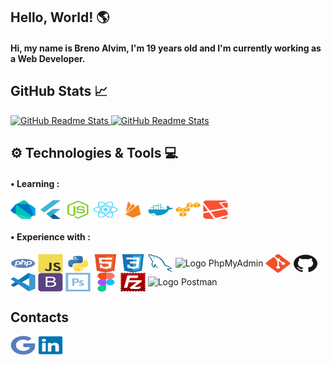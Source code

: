 ## Hello, World! 🌎

#### Hi, my name is Breno Alvim, I'm 19 years old and I'm currently working as a Web Developer.

## GitHub Stats 📈

 <div>
  <a href="https://github-readme-stats.vercel.app/api/top-langs/?username=brenoalvim&layout=compact&langs_count=8&theme=react" target="_blank">
  <img height="200px" title="GitHub Readme Stats" src="https://github-readme-stats.vercel.app/api/top-langs/?username=brenoalvim&layout=compact&langs_count=8&theme=react"/>
    </a>
   <a href="https://github-readme-stats.vercel.app/api?username=brenoalvim&show_icons=true&theme=react&include_all_commits=true&count_private=true" target="_blank">
  <img height="200px" title="GitHub Readme Stats" src="https://github-readme-stats.vercel.app/api?username=brenoalvim&show_icons=true&theme=react&include_all_commits=true&count_private=true"/>
  </a>

</div>
 
## ⚙️ Technologies & Tools 💻
   
   #### • Learning : 
   <div style="display: inline_block;">
  <img align="center" title="Learning Dart" alt="Logo Dart" height="30" width="40" src="https://raw.githubusercontent.com/devicons/devicon/master/icons/dart/dart-original.svg">
  <img align="center" title="Learning Flutter" alt="Logo Flutter" height="30" width="40" src="https://raw.githubusercontent.com/devicons/devicon/master/icons/flutter/flutter-original.svg">
  <img align="center" title="Learning Node" alt="Logo Node" height="30" width="40" src="https://raw.githubusercontent.com/devicons/devicon/master/icons/nodejs/nodejs-original.svg">
  <img align="center" title="Learning React" alt="Logo React" height="30" width="40" src="https://github.com/devicons/devicon/blob/master/icons/react/react-original.svg">
  <img align="center" title="Learning Firebase" alt="Logo Firebase" height="30" width="40" src="https://github.com/devicons/devicon/blob/master/icons/firebase/firebase-plain.svg">
  <img align="center" title="Learning Docker" alt="Logo Docker" height="30" width="40" src="https://github.com/devicons/devicon/blob/master/icons/docker/docker-plain.svg">
  <img align="center" title="Learning AWS" alt="Logo AWS" height="30" width="40" src="https://github.com/devicons/devicon/blob/master/icons/amazonwebservices/amazonwebservices-original.svg">
  <img align="center" title="Learning Laravel" alt="Logo Laravel" height="30" width="40" src="https://github.com/devicons/devicon/blob/master/icons/laravel/laravel-plain.svg">
   
 #### • Experience with :
 
<div style="display: inline_block;">
  <img align="center" title="Experience with PHP" alt="Logo Php" height="30" width="40" src="https://raw.githubusercontent.com/devicons/devicon/master/icons/php/php-plain.svg">
  <img align="center" title="Experience with JavaScript" alt="Logo JavaScript" height="30" width="40" src="https://github.com/devicons/devicon/blob/master/icons/javascript/javascript-original.svg">
  <img align="center" title="Experience with Python" alt="Logo Pyhton" height="30" width="40" src="https://raw.githubusercontent.com/devicons/devicon/master/icons/python/python-original.svg">
  <img align="center" title="Experience with Html5" alt="Logo Html5" height="30" width="40" src="https://raw.githubusercontent.com/devicons/devicon/master/icons/html5/html5-original.svg">
  <img align="center" title="Experience with Css3" alt="Logo Css3" height="30" width="40" src="https://raw.githubusercontent.com/devicons/devicon/master/icons/css3/css3-original.svg">  
  <img align="center" title="Experience with MySql" alt="Logo MySql" height="30" width="40" src="https://raw.githubusercontent.com/devicons/devicon/master/icons/mysql/mysql-original.svg">  
 <img align="center" title="Experience with PhpMyAdmin" alt="Logo PhpMyAdmin" height="30" width="40" src="https://en.filetogo.net/storage/3272/icon_6062d9e5c7f06_3272.png"> 
  <img align="center" title="Experience with Git" alt="Logo Git" height="30" width="40" src="https://raw.githubusercontent.com/devicons/devicon/master/icons/git/git-original.svg"> 
  <img align="center" title="Experience with GitHub" alt="Logo GitHub" height="30" width="40" src="https://github.com/devicons/devicon/blob/master/icons/github/github-original.svg">
  <img align="center" title="Experience with Visual Studio Code" alt="Logo Visual Studio Code" height="30" width="40" src="https://github.com/devicons/devicon/blob/master/icons/vscode/vscode-original.svg"> 
  <img align="center" title="Experience with Bootstrap" alt="Logo Bootstrap" height="30" width="40" src="https://github.com/devicons/devicon/blob/master/icons/bootstrap/bootstrap-plain.svg">  
  <img align="center" title="Experience with Adobe Photoshop" alt="Logo Photoshop" height="30" width="40" src="https://github.com/devicons/devicon/blob/master/icons/photoshop/photoshop-line.svg">
  <img align="center" title="Experience with Figma" alt="Logo Figma" height="30" width="40" src="https://github.com/devicons/devicon/blob/master/icons/figma/figma-original.svg">
  <img align="center" title="Experience with Filezilla" alt="Logo Filezilla" height="30" width="40" src="https://github.com/devicons/devicon/blob/master/icons/filezilla/filezilla-plain.svg"> 
  <img align="center" title="Experience with Postman" alt="Logo Postman" height="35" width="35" src="https://www.vectorlogo.zone/logos/getpostman/getpostman-icon.svg">   
 
</div>
 
 ## Contacts
 
<div>
  <a href = "mailto:alvimbrenosilva6@gmail.com" target="_blank"><img title="Gmail" Alt="Logo Google" height="30" width="40" src="https://github.com/devicons/devicon/blob/master/icons/google/google-plain.svg" target="_blank"></a>
  <a href="https://www.linkedin.com/in/brenoalvim" target="_blank"><img title="Linkedin" alt="Logo Linkedin" height="30" width="40" src="https://github.com/devicons/devicon/blob/master/icons/linkedin/linkedin-original.svg" target="_blank"></a>
 
<!--  ![Snake animation](https://github.com/brenoalvim/brenoalvim/blob/output/github-contribution-grid-snake.svg) -->
 
 </div> 


